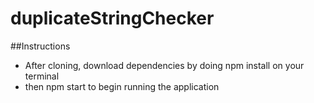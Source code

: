 # duplicateStringChecker
##Instructions
- After cloning, download dependencies by doing npm install on your terminal
- then npm start to begin running the application
